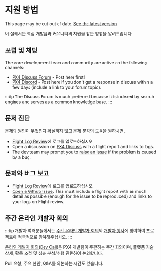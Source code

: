 # 지원 방법

<script setup>
import { useData } from 'vitepress'
const { site } = useData();
</script>

<div v-if="site.title !== 'PX4 Guide (main)'">
  <div class="custom-block danger">
    <p class="custom-block-title">This page may be out out of date. <a href="https://docs.px4.io/main/en/contribute/support.html">See the latest version</a>.</p>
  </div>
</div>

이 절에서는 핵심 개발팀과 커뮤니티의 지원을 받는 방법을 알려드립니다.

## 포럼 및 채팅

The core development team and community are active on the following channels:

- [PX4 Discuss Forum](https://discuss.px4.io/) - Post here first!
- [PX4 Discord](https://discord.gg/dronecode) - Post here if you don't get a response in discuss within a few days (include a link to your forum topic).

:::tip
The Discuss Forum is much preferred because it is indexed by search engines and serves as a common knowledge base.
:::

## 문제 진단

문제의 원인이 무엇인지 확실하지 않고 문제 분석의 도움을 원하시면,

- [Flight Log Review](http://logs.px4.io/)에 로그를 업로드하십시오
- Open a discussion on [PX4 Discuss](https://discuss.px4.io/c/flight-testing/) with a flight report and links to logs.
- The dev team may prompt you to [raise an issue](#issue-bug-reporting) if the problem is caused by a bug.

## 문제와 버그 보고

- [Flight Log Review](http://logs.px4.io/)에 로그를 업로드하십시오
- [Open a Github Issue](https://github.com/PX4/PX4-Autopilot/issues). This must include a flight report with as much detail as possible (enough for the issue to be reproduced) and links to your logs on Flight review.

## 주간 온라인 개발자 회의

:::tip
개발자 여러분들께서는 [주간 온라인 개발자 회의](../contribute/dev_call.md)와 [개발자 행사](../README.md#calendar)에 참여하여 프로젝트에 적극적으로 참여해주십시오.
:::

[온라인 개발자 회의(Dev Call)](../contribute/dev_call.md)은 PX4 개발팀이 주관하는 주간 회의이며, 플랫폼 기술 상세, 활동 조정 및 심층 분석/수행 관련하여 논의합니다.

Pull 요청, 주요 현안, Q&A를 의논하는 시간도 있습니다.
